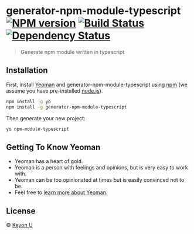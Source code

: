 # generator-npm-module-typescript [![NPM version][npm-image]][npm-url] [![Build Status][travis-image]][travis-url] [![Dependency Status][daviddm-image]][daviddm-url]
> Generate npm module written in typescript

## Installation

First, install [Yeoman](http://yeoman.io) and generator-npm-module-typescript using [npm](https://www.npmjs.com/) (we assume you have pre-installed [node.js](https://nodejs.org/)).

```bash
npm install -g yo
npm install -g generator-npm-module-typescript
```

Then generate your new project:

```bash
yo npm-module-typescript
```

## Getting To Know Yeoman

 * Yeoman has a heart of gold.
 * Yeoman is a person with feelings and opinions, but is very easy to work with.
 * Yeoman can be too opinionated at times but is easily convinced not to be.
 * Feel free to [learn more about Yeoman](http://yeoman.io/).

## License

 © [Keyon U](https://justso.cool)


[npm-image]: https://badge.fury.io/js/generator-npm-module-typescript.svg
[npm-url]: https://npmjs.org/package/generator-npm-module-typescript
[travis-image]: https://travis-ci.org/youngyou/generator-npm-module-typescript.svg?branch=master
[travis-url]: https://travis-ci.org/youngyou/generator-npm-module-typescript
[daviddm-image]: https://david-dm.org/youngyou/generator-npm-module-typescript.svg?theme=shields.io
[daviddm-url]: https://david-dm.org/youngyou/generator-npm-module-typescript
